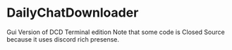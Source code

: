 # DailyChatDownloader
Gui Version of DCD Terminal edition Note that some code is Closed Source because it uses discord rich presense.
